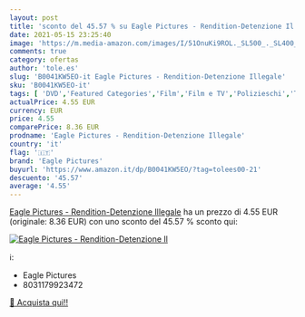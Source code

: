 ```yaml
---
layout: post
title: 'sconto del 45.57 % su Eagle Pictures - Rendition-Detenzione Il  '
date: 2021-05-15 23:25:40
image: 'https://m.media-amazon.com/images/I/51OnuKi9ROL._SL500_._SL400_.jpg'
comments: true
category: ofertas
author: 'tole.es'
slug: 'B0041KW5EO-it Eagle Pictures - Rendition-Detenzione Illegale'
sku: 'B0041KW5EO-it'
tags: [ 'DVD','Featured Categories','Film','Film e TV','Polizieschi','Thriller','eagle pictures', ]
actualPrice: 4.55 EUR
currency: EUR
price: 4.55
comparePrice: 8.36 EUR
prodname: 'Eagle Pictures - Rendition-Detenzione Illegale'
country: 'it'
flag: '🇮🇹'
brand: 'Eagle Pictures'
buyurl: 'https://www.amazon.it/dp/B0041KW5EO/?tag=tolees00-21'
descuento: '45.57'
average: '4.55'
---
```


[Eagle Pictures - Rendition-Detenzione Illegale](https://www.amazon.it/dp/B0041KW5EO/?tag=tolees00-21) ha un prezzo di 4.55 EUR (originale: 8.36 EUR) con uno sconto del 45.57 % sconto qui:

[![Eagle Pictures - Rendition-Detenzione Il](https://m.media-amazon.com/images/I/51OnuKi9ROL._SL500_._SL400_.jpg)](https://www.amazon.it/dp/B0041KW5EO/?tag=tolees00-21)

ℹ️:

- Eagle Pictures
- 8031179923472

[🛒 Acquista qui!!](https://www.amazon.it/dp/B0041KW5EO/?tag=tolees00-21)
